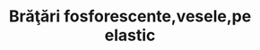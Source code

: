 ---
layout: post
title: "Brăţări fosforescente,vesele,pe elastic"
description: "Brăţări fosforescente,vesele, pe elastic."
img: "/assets/img/bratari-fosforescente-vesele-1.jpg"
img2: "/assets/img/bratari-fosforescente-vesele-2.jpg"
colors: "diverse"
price: "Stoc indisponibil (8.00 RON) /buc"
vertical: true
---
